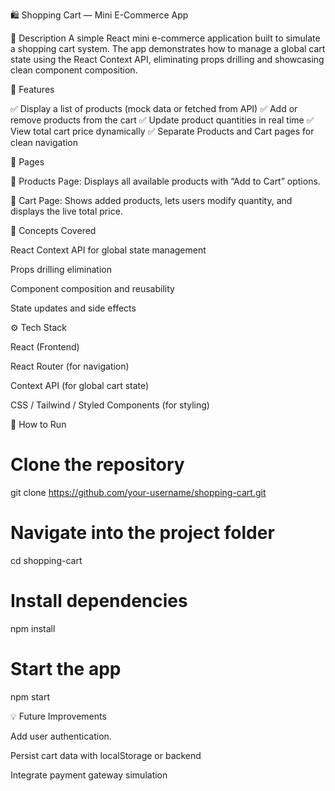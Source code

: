 🛍️ Shopping Cart — Mini E-Commerce App

📘 Description
A simple React mini e-commerce application built to simulate a shopping cart system. The app demonstrates how to manage a global cart state using the React Context API, eliminating props drilling and showcasing clean component composition.

🧩 Features

✅ Display a list of products (mock data or fetched from API)
✅ Add or remove products from the cart
✅ Update product quantities in real time
✅ View total cart price dynamically
✅ Separate Products and Cart pages for clean navigation

📄 Pages

🛒 Products Page:
Displays all available products with “Add to Cart” options.

🧾 Cart Page:
Shows added products, lets users modify quantity, and displays the live total price.

🧠 Concepts Covered

React Context API for global state management

Props drilling elimination

Component composition and reusability

State updates and side effects

⚙️ Tech Stack

React (Frontend)

React Router (for navigation)

Context API (for global cart state)

CSS / Tailwind / Styled Components (for styling)

🚀 How to Run
# Clone the repository
git clone https://github.com/your-username/shopping-cart.git

# Navigate into the project folder
cd shopping-cart

# Install dependencies
npm install

# Start the app
npm start

💡 Future Improvements

Add user authentication.

Persist cart data with localStorage or backend

Integrate payment gateway simulation
